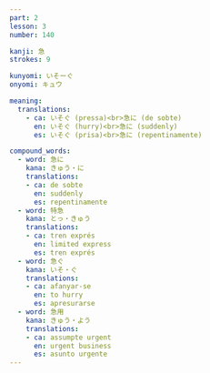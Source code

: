 ```yaml
---
part: 2
lesson: 3
number: 140

kanji: 急
strokes: 9

kunyomi: いそーぐ
onyomi: キュウ

meaning:
  translations:
    - ca: いそぐ (pressa)<br>急に (de sobte)
      en: いそぐ (hurry)<br>急に (suddenly)
      es: いそぐ (prisa)<br>急に (repentinamente)

compound_words:
  - word: 急に
    kana: きゅう・に
    translations:
    - ca: de sobte
      en: suddenly
      es: repentinamente
  - word: 特急
    kana: とっ・きゅう
    translations:
    - ca: tren exprés
      en: limited express
      es: tren exprés
  - word: 急ぐ
    kana: いそ・ぐ
    translations:
    - ca: afanyar-se
      en: to hurry
      es: apresurarse
  - word: 急用
    kana: きゅう・よう
    translations:
    - ca: assumpte urgent
      en: urgent business
      es: asunto urgente
---
```

